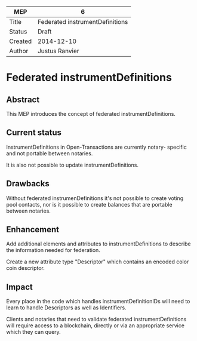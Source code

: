 MEP | 6
--- | ---
Title | Federated instrumentDefinitions
Status | Draft
Created | 2014-12-10
Author | Justus Ranvier

# Federated instrumentDefinitions

## Abstract

This MEP introduces the concept of federated instrumentDefinitions.

## Current status

InstrumentDefinitions in Open-Transactions are currently notary-
specific and not portable between notaries.

It is also not possible to update instrumentDefinitions.

## Drawbacks

Without federated instrumenDefinitions it's not possible to create
voting pool contacts, nor is it possible to create balances that are
portable between notaries.

## Enhancement

Add additional elements and attributes to instrumentDefinitions to
describe the information needed for federation.

Create a new attribute type "Descriptor" which contains an encoded
color coin descriptor.

## Impact

Every place in the code which handles instrumentDefinitionIDs will need
to learn to handle Descriptors as well as Identifiers.

Clients and notaries that need to validate federated
instrumentDefinitions will require access to a blockchain, directly or
via an appropriate service which they can query.